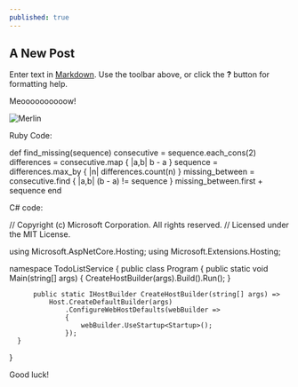 ```yaml
---
published: true
---
```

## A New Post

Enter text in [Markdown](http://daringfireball.net/projects/markdown/). Use the toolbar above, or click the **?** button for formatting help.


Meoooooooooow!


![Merlin]({{site.baseurl}}/http://saiepour.co.uk/merlin.jpg)




Ruby Code:


  def find_missing(sequence)
    consecutive     = sequence.each_cons(2)
    differences     = consecutive.map { |a,b| b - a }
    sequence        = differences.max_by { |n| differences.count(n) }
    missing_between = consecutive.find { |a,b| (b - a) != sequence }
    missing_between.first + sequence
  end


C# code:


  // Copyright (c) Microsoft Corporation. All rights reserved.
  // Licensed under the MIT License.

  using Microsoft.AspNetCore.Hosting;
  using Microsoft.Extensions.Hosting;

  namespace TodoListService
  {
      public class Program
      {
          public static void Main(string[] args)
          {
              CreateHostBuilder(args).Build().Run();
          }

          public static IHostBuilder CreateHostBuilder(string[] args) =>
              Host.CreateDefaultBuilder(args)
                  .ConfigureWebHostDefaults(webBuilder =>
                  {
                      webBuilder.UseStartup<Startup>();
                  });
      }
  }


Good luck!
